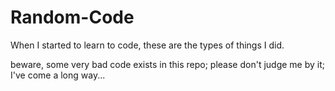 # Random-Code

When I started to learn to code, these are the types of things I did. 

beware, some very bad code exists in this repo; please don't judge me by it; I've come a long way...


